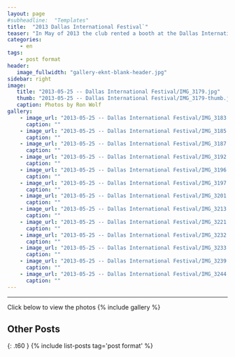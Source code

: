 ```yaml
---
layout: page
#subheadline:  "Templates"
title:  "2013 Dallas International Festival`"
teaser: "In May of 2013 the club rented a booth at the Dallas International Festival"
categories:
    - en
tags:
    - post format
header:
   image_fullwidth: "gallery-eknt-blank-header.jpg"
sidebar: right
image:
   title: "2013-05-25 -- Dallas International Festival/IMG_3179.jpg"
   thumb: "2013-05-25 -- Dallas International Festival/IMG_3179-thumb.jpg"
   caption: Photos by Ron Wolf
gallery:
    - image_url: "2013-05-25 -- Dallas International Festival/IMG_3183.jpg"
      caption: ""
    - image_url: "2013-05-25 -- Dallas International Festival/IMG_3185.jpg"
      caption: ""
    - image_url: "2013-05-25 -- Dallas International Festival/IMG_3187.jpg"
      caption: ""
    - image_url: "2013-05-25 -- Dallas International Festival/IMG_3192.jpg"
      caption: ""
    - image_url: "2013-05-25 -- Dallas International Festival/IMG_3196.jpg"
      caption: ""
    - image_url: "2013-05-25 -- Dallas International Festival/IMG_3197.jpg"
      caption: ""
    - image_url: "2013-05-25 -- Dallas International Festival/IMG_3201.jpg"
      caption: ""
    - image_url: "2013-05-25 -- Dallas International Festival/IMG_3213.jpg"
      caption: ""
    - image_url: "2013-05-25 -- Dallas International Festival/IMG_3221.jpg"
      caption: ""
    - image_url: "2013-05-25 -- Dallas International Festival/IMG_3232.jpg"
      caption: ""
    - image_url: "2013-05-25 -- Dallas International Festival/IMG_3233.jpg"
      caption: ""
    - image_url: "2013-05-25 -- Dallas International Festival/IMG_3239.jpg"
      caption: ""
    - image_url: "2013-05-25 -- Dallas International Festival/IMG_3244.jpg"
      caption: ""
---
```


<!--more-->
--------------------------
Click below to view the photos
{% include gallery %}


## Other Posts
{: .t60 }
{% include list-posts tag='post format' %}
